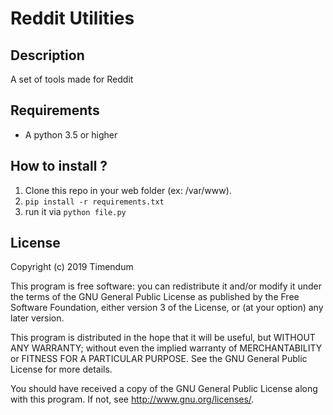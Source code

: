 # Reddit Utilities

## Description
A set of tools made for Reddit

## Requirements

- A python 3.5 or higher

## How to install ?
1. Clone this repo in your web folder (ex: /var/www).
2. ```pip install -r requirements.txt```
3. run it via ```python file.py```

## License

Copyright (c) 2019 Timendum

This program is free software: you can redistribute it and/or modify
it under the terms of the GNU General Public License as published by
the Free Software Foundation, either version 3 of the License, or
(at your option) any later version.

This program is distributed in the hope that it will be useful,
but WITHOUT ANY WARRANTY; without even the implied warranty of
MERCHANTABILITY or FITNESS FOR A PARTICULAR PURPOSE.  See the
GNU General Public License for more details.

You should have received a copy of the GNU General Public License
along with this program.  If not, see <http://www.gnu.org/licenses/>.
